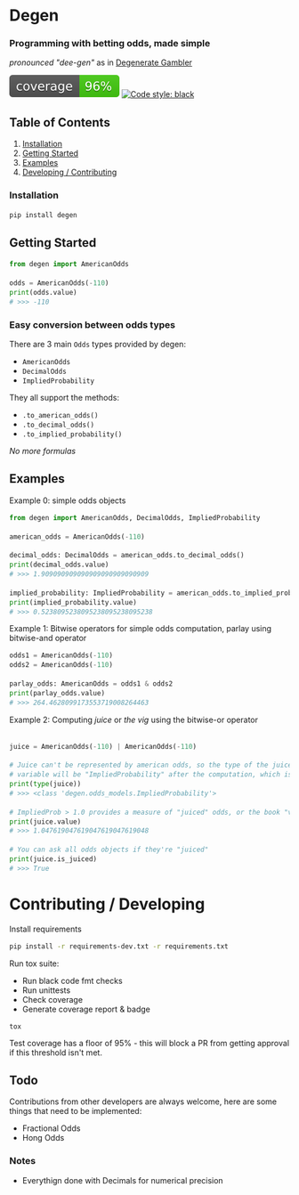 # Degen 

### Programming with betting odds, made simple

*pronounced "dee-gen"* as in [Degenerate Gambler](https://www.urbandictionary.com/define.php?term=Degenerate%20Gambler)

![alt text](https://github.com/jzuhusky/degen/blob/master/coverage.svg?raw=true)
[![Code style: black](https://img.shields.io/badge/code%20style-black-000000.svg)](https://github.com/psf/black)

## Table of Contents

1. [Installation](#installation)
2. [Getting Started](#getting-started)
3. [Examples](#examples)
4. [Developing / Contributing](#contributing--developing)


### Installation

```bash
pip install degen
```

## Getting Started

```python
from degen import AmericanOdds

odds = AmericanOdds(-110)
print(odds.value)
# >>> -110
```

### Easy conversion between odds types

There are 3 main `Odds` types provided by degen:
* `AmericanOdds` 
* `DecimalOdds`
* `ImpliedProbability` 

They all support the methods:
* `.to_american_odds()`
* `.to_decimal_odds()`
* `.to_implied_probability()`

*No more formulas*
 
## Examples
 
Example 0: simple odds objects
```python
from degen import AmericanOdds, DecimalOdds, ImpliedProbability

american_odds = AmericanOdds(-110)

decimal_odds: DecimalOdds = american_odds.to_decimal_odds()
print(decimal_odds.value)
# >>> 1.909090909090909090909090909

implied_probability: ImpliedProbability = american_odds.to_implied_probability()
print(implied_probability.value)
# >>> 0.5238095238095238095238095238
```

Example 1: Bitwise operators for simple odds computation, parlay using bitwise-and operator
```python
odds1 = AmericanOdds(-110)
odds2 = AmericanOdds(-110)

parlay_odds: AmericanOdds = odds1 & odds2
print(parlay_odds.value)
# >>> 264.4628099173553719008264463
```

Example 2: Computing *juice* or *the vig* using the bitwise-or operator
```python

juice = AmericanOdds(-110) | AmericanOdds(-110)

# Juice can't be represented by american odds, so the type of the juice 
# variable will be "ImpliedProbability" after the computation, which is still an Odds type. 
print(type(juice))
# >>> <class 'degen.odds_models.ImpliedProbability'>

# ImpliedProb > 1.0 provides a measure of "juiced" odds, or the book "vig"
print(juice.value)
# >>> 1.047619047619047619047619048

# You can ask all odds objects if they're "juiced"
print(juice.is_juiced)
# >>> True
```

# Contributing / Developing

Install requirements
```bash
pip install -r requirements-dev.txt -r requirements.txt
```

Run tox suite:

* Run black code fmt checks
* Run unittests
* Check coverage
* Generate coverage report & badge
```
tox
```

Test coverage has a floor of 95% - this will block a PR from getting approval if this threshold isn't met. 

## Todo

Contributions from other developers are always welcome, here are some things that need to be implemented:

* Fractional Odds
* Hong Odds 

### Notes

 * Everythign done with Decimals for numerical precision
